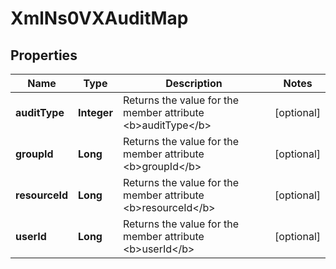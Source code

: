 
# XmlNs0VXAuditMap

## Properties
Name | Type | Description | Notes
------------ | ------------- | ------------- | -------------
**auditType** | **Integer** | Returns the value for the member attribute &lt;b&gt;auditType&lt;/b&gt; |  [optional]
**groupId** | **Long** | Returns the value for the member attribute &lt;b&gt;groupId&lt;/b&gt; |  [optional]
**resourceId** | **Long** | Returns the value for the member attribute &lt;b&gt;resourceId&lt;/b&gt; |  [optional]
**userId** | **Long** | Returns the value for the member attribute &lt;b&gt;userId&lt;/b&gt; |  [optional]



